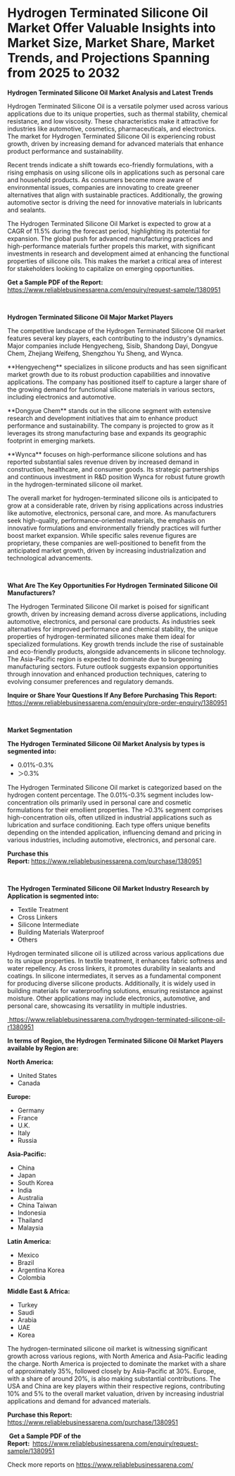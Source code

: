 <p><h1>Hydrogen Terminated Silicone Oil Market Offer Valuable Insights into Market Size, Market Share, Market Trends, and Projections Spanning from 2025 to 2032</h1></p><p><strong>Hydrogen Terminated Silicone Oil Market Analysis and Latest Trends</strong></p>
<p><p>Hydrogen Terminated Silicone Oil is a versatile polymer used across various applications due to its unique properties, such as thermal stability, chemical resistance, and low viscosity. These characteristics make it attractive for industries like automotive, cosmetics, pharmaceuticals, and electronics. The market for Hydrogen Terminated Silicone Oil is experiencing robust growth, driven by increasing demand for advanced materials that enhance product performance and sustainability.</p><p>Recent trends indicate a shift towards eco-friendly formulations, with a rising emphasis on using silicone oils in applications such as personal care and household products. As consumers become more aware of environmental issues, companies are innovating to create greener alternatives that align with sustainable practices. Additionally, the growing automotive sector is driving the need for innovative materials in lubricants and sealants.</p><p>The Hydrogen Terminated Silicone Oil Market is expected to grow at a CAGR of 11.5% during the forecast period, highlighting its potential for expansion. The global push for advanced manufacturing practices and high-performance materials further propels this market, with significant investments in research and development aimed at enhancing the functional properties of silicone oils. This makes the market a critical area of interest for stakeholders looking to capitalize on emerging opportunities.</p></p>
<p><strong>Get a Sample PDF of the Report:&nbsp;</strong> <a href="https://www.reliablebusinessarena.com/enquiry/request-sample/1380951?utm_campaign=2630&utm_medium=2&utm_source=Github&utm_content=ia&utm_term=02042025&utm_id=hydrogen-terminated-silicone-oil">https://www.reliablebusinessarena.com/enquiry/request-sample/1380951</a></p>
<p>&nbsp;</p>
<p><strong>Hydrogen Terminated Silicone Oil Major Market Players</strong></p>
<p><p>The competitive landscape of the Hydrogen Terminated Silicone Oil market features several key players, each contributing to the industry's dynamics. Major companies include Hengyecheng, Sisib, Shandong Dayi, Dongyue Chem, Zhejiang Weifeng, Shengzhou Yu Sheng, and Wynca.</p><p>**Hengyecheng** specializes in silicone products and has seen significant market growth due to its robust production capabilities and innovative applications. The company has positioned itself to capture a larger share of the growing demand for functional silicone materials in various sectors, including electronics and automotive.</p><p>**Dongyue Chem** stands out in the silicone segment with extensive research and development initiatives that aim to enhance product performance and sustainability. The company is projected to grow as it leverages its strong manufacturing base and expands its geographic footprint in emerging markets.</p><p>**Wynca** focuses on high-performance silicone solutions and has reported substantial sales revenue driven by increased demand in construction, healthcare, and consumer goods. Its strategic partnerships and continuous investment in R&D position Wynca for robust future growth in the hydrogen-terminated silicone oil market.</p><p>The overall market for hydrogen-terminated silicone oils is anticipated to grow at a considerable rate, driven by rising applications across industries like automotive, electronics, personal care, and more. As manufacturers seek high-quality, performance-oriented materials, the emphasis on innovative formulations and environmentally friendly practices will further boost market expansion. While specific sales revenue figures are proprietary, these companies are well-positioned to benefit from the anticipated market growth, driven by increasing industrialization and technological advancements.</p></p>
<p>&nbsp;</p>
<p><strong>What Are The Key Opportunities For Hydrogen Terminated Silicone Oil Manufacturers?</strong></p>
<p><p>The Hydrogen Terminated Silicone Oil market is poised for significant growth, driven by increasing demand across diverse applications, including automotive, electronics, and personal care products. As industries seek alternatives for improved performance and chemical stability, the unique properties of hydrogen-terminated silicones make them ideal for specialized formulations. Key growth trends include the rise of sustainable and eco-friendly products, alongside advancements in silicone technology. The Asia-Pacific region is expected to dominate due to burgeoning manufacturing sectors. Future outlook suggests expansion opportunities through innovation and enhanced production techniques, catering to evolving consumer preferences and regulatory demands.</p></p>
<p><strong>Inquire or Share Your Questions If Any Before Purchasing This Report:</strong> <a href="https://www.reliablebusinessarena.com/enquiry/pre-order-enquiry/1380951?utm_campaign=2630&utm_medium=2&utm_source=Github&utm_content=ia&utm_term=02042025&utm_id=hydrogen-terminated-silicone-oil">https://www.reliablebusinessarena.com/enquiry/pre-order-enquiry/1380951</a></p>
<p>&nbsp;</p>
<p><strong>Market Segmentation</strong></p>
<p><strong>The Hydrogen Terminated Silicone Oil Market Analysis by types is segmented into:</strong></p>
<p><ul><li>0.01%-0.3%</li><li>＞0.3%</li></ul></p>
<p><p>The Hydrogen Terminated Silicone Oil market is categorized based on the hydrogen content percentage. The 0.01%-0.3% segment includes low-concentration oils primarily used in personal care and cosmetic formulations for their emollient properties. The >0.3% segment comprises high-concentration oils, often utilized in industrial applications such as lubrication and surface conditioning. Each type offers unique benefits depending on the intended application, influencing demand and pricing in various industries, including automotive, electronics, and personal care.</p></p>
<p><strong>Purchase this Report:&nbsp;</strong><a href="https://www.reliablebusinessarena.com/purchase/1380951?utm_campaign=2630&utm_medium=2&utm_source=Github&utm_content=ia&utm_term=02042025&utm_id=hydrogen-terminated-silicone-oil">https://www.reliablebusinessarena.com/purchase/1380951</a></p>
<p>&nbsp;</p>
<p><strong>The Hydrogen Terminated Silicone Oil Market Industry Research by Application is segmented into:</strong></p>
<p><ul><li>Textile Treatment</li><li>Cross Linkers</li><li>Silicone Intermediate</li><li>Building Materials Waterproof</li><li>Others</li></ul></p>
<p><p>Hydrogen terminated silicone oil is utilized across various applications due to its unique properties. In textile treatment, it enhances fabric softness and water repellency. As cross linkers, it promotes durability in sealants and coatings. In silicone intermediates, it serves as a fundamental component for producing diverse silicone products. Additionally, it is widely used in building materials for waterproofing solutions, ensuring resistance against moisture. Other applications may include electronics, automotive, and personal care, showcasing its versatility in multiple industries.</p></p>
<p><a href="https://www.reliablebusinessarena.com/hydrogen-terminated-silicone-oil-r1380951?utm_campaign=2630&utm_medium=2&utm_source=Github&utm_content=ia&utm_term=02042025&utm_id=hydrogen-terminated-silicone-oil">&nbsp;https://www.reliablebusinessarena.com/hydrogen-terminated-silicone-oil-r1380951</a></p>
<p><strong>In terms of Region, the Hydrogen Terminated Silicone Oil Market Players available by Region are:</strong></p>
<p>
    <p> <strong> North America: </strong>
        <ul>
            <li>United States</li>
            <li>Canada</li>
        </ul>
        </p> 
    <p> <strong> Europe: </strong>
        <ul>
            <li>Germany</li>
            <li>France</li>
            <li>U.K.</li>
            <li>Italy</li>
            <li>Russia</li>
        </ul>
        </p> 
    <p> <strong> Asia-Pacific: </strong>
        <ul>
            <li>China</li>
            <li>Japan</li>
            <li>South Korea</li>
            <li>India</li>
            <li>Australia</li>
            <li>China Taiwan</li>
            <li>Indonesia</li>
            <li>Thailand</li>
            <li>Malaysia</li>
        </ul>
        </p> 
    <p> <strong> Latin America: </strong>
        <ul>
            <li>Mexico</li>
            <li>Brazil</li>
            <li>Argentina Korea</li>
            <li>Colombia</li>
        </ul>
        </p> 
    <p> <strong> Middle East & Africa: </strong>
        <ul>
            <li>Turkey</li>
            <li>Saudi</li>
            <li>Arabia</li>
            <li>UAE</li>
            <li>Korea</li>
        </ul>
    </p>
    </p>
<p><p>The hydrogen-terminated silicone oil market is witnessing significant growth across various regions, with North America and Asia-Pacific leading the charge. North America is projected to dominate the market with a share of approximately 35%, followed closely by Asia-Pacific at 30%. Europe, with a share of around 20%, is also making substantial contributions. The USA and China are key players within their respective regions, contributing 10% and 5% to the overall market valuation, driven by increasing industrial applications and demand for advanced materials.</p></p>
<p><strong>Purchase this Report: </strong><a href="https://www.reliablebusinessarena.com/purchase/1380951?utm_campaign=2630&utm_medium=2&utm_source=Github&utm_content=ia&utm_term=02042025&utm_id=hydrogen-terminated-silicone-oil">https://www.reliablebusinessarena.com/purchase/1380951</a></p>
<p>&nbsp;<strong>Get a Sample PDF of the Report:&nbsp;&nbsp;</strong><a href="https://www.reliablebusinessarena.com/enquiry/request-sample/1380951?utm_campaign=2630&utm_medium=2&utm_source=Github&utm_content=ia&utm_term=02042025&utm_id=hydrogen-terminated-silicone-oil">https://www.reliablebusinessarena.com/enquiry/request-sample/1380951</a></p>
<p><strong></strong></p>
<p>Check more reports on <a href="https://www.reliablebusinessarena.com/?utm_campaign=2630&utm_medium=2&utm_source=Github&utm_content=ia&utm_term=02042025&utm_id=hydrogen-terminated-silicone-oil">https://www.reliablebusinessarena.com/</a></p>